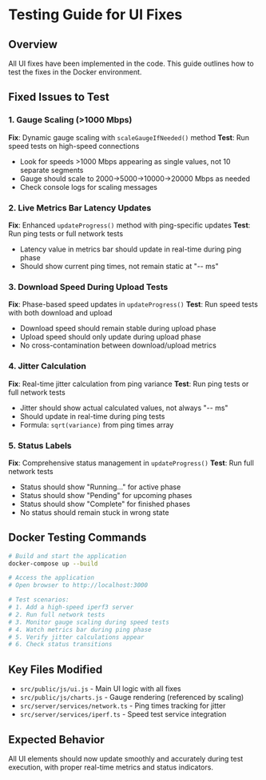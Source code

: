 # Testing Guide for UI Fixes

## Overview
All UI fixes have been implemented in the code. This guide outlines how to test the fixes in the Docker environment.

## Fixed Issues to Test

### 1. Gauge Scaling (>1000 Mbps)
**Fix**: Dynamic gauge scaling with `scaleGaugeIfNeeded()` method
**Test**: Run speed tests on high-speed connections
- Look for speeds >1000 Mbps appearing as single values, not 10 separate segments
- Gauge should scale to 2000→5000→10000→20000 Mbps as needed
- Check console logs for scaling messages

### 2. Live Metrics Bar Latency Updates
**Fix**: Enhanced `updateProgress()` method with ping-specific updates
**Test**: Run ping tests or full network tests
- Latency value in metrics bar should update in real-time during ping phase
- Should show current ping times, not remain static at "-- ms"

### 3. Download Speed During Upload Tests
**Fix**: Phase-based speed updates in `updateProgress()`
**Test**: Run speed tests with both download and upload
- Download speed should remain stable during upload phase
- Upload speed should only update during upload phase
- No cross-contamination between download/upload metrics

### 4. Jitter Calculation
**Fix**: Real-time jitter calculation from ping variance
**Test**: Run ping tests or full network tests
- Jitter should show actual calculated values, not always "-- ms"
- Should update in real-time during ping tests
- Formula: `sqrt(variance)` from ping times array

### 5. Status Labels
**Fix**: Comprehensive status management in `updateProgress()`
**Test**: Run full network tests
- Status should show "Running..." for active phase
- Status should show "Pending" for upcoming phases  
- Status should show "Complete" for finished phases
- No status should remain stuck in wrong state

## Docker Testing Commands

```bash
# Build and start the application
docker-compose up --build

# Access the application
# Open browser to http://localhost:3000

# Test scenarios:
# 1. Add a high-speed iperf3 server
# 2. Run full network tests
# 3. Monitor gauge scaling during speed tests
# 4. Watch metrics bar during ping phase
# 5. Verify jitter calculations appear
# 6. Check status transitions
```

## Key Files Modified
- `src/public/js/ui.js` - Main UI logic with all fixes
- `src/public/js/charts.js` - Gauge rendering (referenced by scaling)
- `src/server/services/network.ts` - Ping times tracking for jitter
- `src/server/services/iperf.ts` - Speed test service integration

## Expected Behavior
All UI elements should now update smoothly and accurately during test execution, with proper real-time metrics and status indicators.
